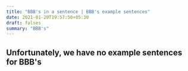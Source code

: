 ```yaml
---
title: "BBB's in a sentence | BBB's example sentences"
date: 2021-01-20T19:57:50+05:30
draft: falses
summary: "BBB's"
---
```

## Unfortunately, we have no example sentences for BBB's                 
